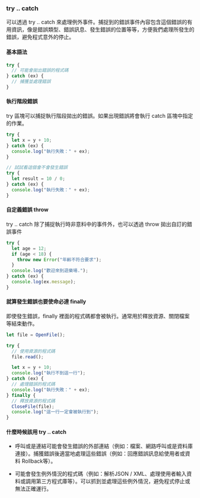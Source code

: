 
### try .. catch

可以透過 try .. catch 來處理例外事件。捕捉到的錯誤事件內容包含這個錯誤的有用資訊，像是錯誤類型、錯誤訊息、發生錯誤的位置等等，方便我們處理所發生的錯誤，避免程式意外的停止。

#### 基本語法

```javascript
try {
  // 可能會拋出錯誤的程式碼
} catch (ex) {
  // 捕獲並處理錯誤
}
```

#### 執行階段錯誤

try 區塊可以捕捉執行階段拋出的錯誤。如果出現錯誤將會執行 catch 區塊中指定的作業。

```javascript
try {
  let x = y + 10;
} catch (ex) {
  console.log("執行失敗：" + ex);
}

// 試試看這個會不會發生錯誤
try {
  let result = 10 / 0;
} catch (ex) {
  console.log("執行失敗：" + ex);
}

```

#### 自定義錯誤 throw

try .. catch 除了捕捉執行時非意料中的事件外，也可以透過 throw 拋出自訂的錯誤事件

```javascript
try {
  let age = 12;
  if (age < 18) {
    throw new Error("年齡不符合要求");
  }
  console.log("歡迎來到遊樂場.");
} catch (ex) {
  console.log(ex.message);
}

```

#### 就算發生錯誤也要使命必達 finally

即使發生錯誤，finally 裡面的程式碼都會被執行。通常用於釋放資源、關閉檔案等結束動作。

```javascript
let file = OpenFile();

try {
  // 使用資源的程式碼
  file.read();

  let x = y + 10;
  console.log("執行不到這一行");
} catch (ex) {
  // 處理錯誤的程式碼
  console.log("執行失敗：" + ex);
} finally {
  // 釋放資源的程式碼
  CloseFile(file);
  console.log("這一行一定會被執行到");
}

```

#### 什麼時候該用 try .. catch

- 呼叫或是連結可能會發生錯誤的外部連結（例如：檔案、網路呼叫或是資料庫連接）。捕獲錯誤後適當地處理這些錯誤（例如：回應錯誤訊息給使用者或資料 Rollback等）。

- 可能會發生例外情況的程式碼（例如：解析JSON / XML、處理使用者輸入資料或調用第三方程式庫等）。可以抓到並處理這些例外情況，避免程式停止或無法正確運行。
